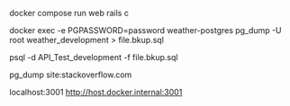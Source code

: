<!-- worked commands -->
docker compose run web rails c 

<!-- DUMP DB -->
docker exec  -e PGPASSWORD=password weather-postgres pg_dump -U root weather_development > file.bkup.sql
<!-- RESTORE DB -->
psql -d API_Test_development -f file.bkup.sql

<!-- Search for only site -->
pg_dump site:stackoverflow.com

<!-- TIP -->
localhost:3001
http://host.docker.internal:3001
